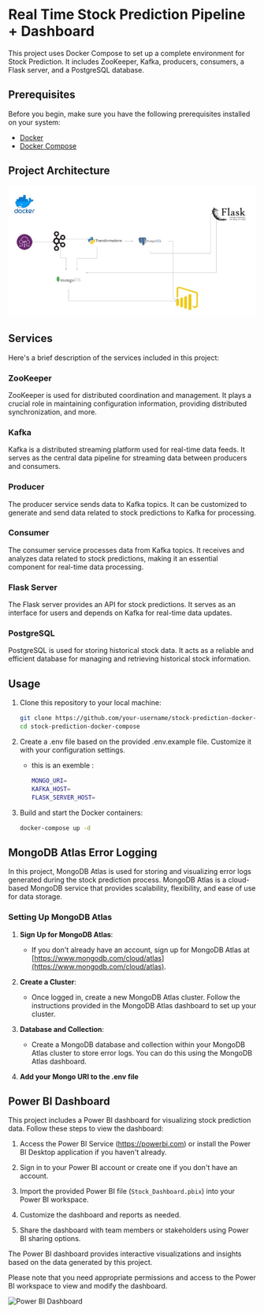# Real Time Stock Prediction Pipeline + Dashboard

This project uses Docker Compose to set up a complete environment for Stock Prediction. It includes ZooKeeper, Kafka, producers, consumers, a Flask server, and a PostgreSQL database.

## Prerequisites

Before you begin, make sure you have the following prerequisites installed on your system:

- [Docker](https://www.docker.com/)
- [Docker Compose](https://docs.docker.com/compose/)

## Project Architecture

![Project Architecture](architecture.jpeg)

## Services

Here's a brief description of the services included in this project:

### ZooKeeper

ZooKeeper is used for distributed coordination and management. It plays a crucial role in maintaining configuration information, providing distributed synchronization, and more.

### Kafka

Kafka is a distributed streaming platform used for real-time data feeds. It serves as the central data pipeline for streaming data between producers and consumers.

### Producer

The producer service sends data to Kafka topics. It can be customized to generate and send data related to stock predictions to Kafka for processing.

### Consumer

The consumer service processes data from Kafka topics. It receives and analyzes data related to stock predictions, making it an essential component for real-time data processing.

### Flask Server

The Flask server provides an API for stock predictions. It serves as an interface for users and depends on Kafka for real-time data updates.

### PostgreSQL

PostgreSQL is used for storing historical stock data. It acts as a reliable and efficient database for managing and retrieving historical stock information.

## Usage

1. Clone this repository to your local machine:

   ```bash
   git clone https://github.com/your-username/stock-prediction-docker-compose.git
   cd stock-prediction-docker-compose
   
2. Create a .env file based on the provided .env.example file. Customize it with your configuration settings.
    - this is an exemble :
      ```bash
      MONGO_URI=
      KAFKA_HOST=
      FLASK_SERVER_HOST=

4. Build and start the Docker containers:
   ```bash
   docker-compose up -d

## MongoDB Atlas Error Logging

In this project, MongoDB Atlas is used for storing and visualizing error logs generated during the stock prediction process. MongoDB Atlas is a cloud-based MongoDB service that provides scalability, flexibility, and ease of use for data storage.

### Setting Up MongoDB Atlas

1. **Sign Up for MongoDB Atlas**:
   - If you don't already have an account, sign up for MongoDB Atlas at [https://www.mongodb.com/cloud/atlas](https://www.mongodb.com/cloud/atlas).

2. **Create a Cluster**:
   - Once logged in, create a new MongoDB Atlas cluster. Follow the instructions provided in the MongoDB Atlas dashboard to set up your cluster.

3. **Database and Collection**:
    - Create a MongoDB database and collection within your MongoDB Atlas cluster to store error logs. You can do this using the MongoDB Atlas dashboard.
4. **Add your Mongo URI to the .env file**
  

## Power BI Dashboard

This project includes a Power BI dashboard for visualizing stock prediction data. Follow these steps to view the dashboard:

1. Access the Power BI Service (https://powerbi.com) or install the Power BI Desktop application if you haven't already.

2. Sign in to your Power BI account or create one if you don't have an account.

3. Import the provided Power BI file (`Stock_Dashboard.pbix`) into your Power BI workspace.

4. Customize the dashboard and reports as needed.

5. Share the dashboard with team members or stakeholders using Power BI sharing options.

The Power BI dashboard provides interactive visualizations and insights based on the data generated by this project.

Please note that you need appropriate permissions and access to the Power BI workspace to view and modify the dashboard.

![Power BI Dashboard](Dashboard.png)







